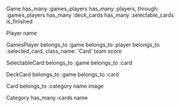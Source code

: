 Game
has_many :games_players
has_many :players, through: :games_players
has_many :deck_cards
has_many :selectable_cards
is_finished

Player
name

GamesPlayer
belongs_to :game
belongs_to :player
belongs_to :selected_card, class_name: 'Card'
team
score

SelectableCard
belongs_to :game
belongs_to :card

DeckCard
belongs_to :game
belongs_to :card

Card
belongs_to :category
name
image

Category
has_many :cards
name
